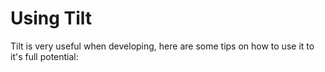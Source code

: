 # Using Tilt

Tilt is very useful when developing, here are some tips on how to use it to it's full potential:
